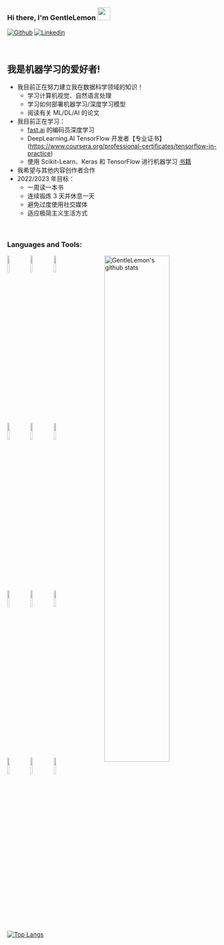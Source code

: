 ### Hi there, I'm GentleLemon <img src="https://raw.githubusercontent.com/iampavangandhi/iampavangandhi/master/gifs/Hi.gif" width="30px">
<!-- Your badges
You can use the website to generate badges: https://shields.io/
-->

[![Github](https://img.shields.io/badge/-Github-333?style=flat&logo=Github&logoColor=white)](https://github.com/GentleLemon)
[![Linkedin](https://img.shields.io/badge/-LinkedIn-blue?style=flat&logo=Linkedin&logoColor=white)](https://www.linkedin.com/in/霄鹏-裴-0b4245187)

&nbsp;
## 我是机器学习的爱好者!

- 我目前正在努力建立我在数据科学领域的知识！
  - 学习计算机视觉、自然语言处理
  - 学习如何部署机器学习/深度学习模型
  - 阅读有关 ML/DL/AI 的论文
- 我目前正在学习：
  - [fast.ai](http://course.fast.ai) 的编码员深度学习
  - DeepLearning.AI TensorFlow 开发者【专业证书】(https://www.coursera.org/professional-certificates/tensorflow-in-practice)
  - 使用 Scikit-Learn、Keras 和 TensorFlow 进行机器学习 [书籍](https://www.oreilly.com/library/view/hands-on-machine-learning/9781492032632/)
- 我希望与其他内容创作者合作
- 2022/2023 年目标：
  - 一周读一本书 
  - 连续锻炼 3 天并休息一天 
  - 避免过度使用社交媒体 
  - 适应极简主义生活方式
<br />

### Languages and Tools:

<!-- Your github readme stats
You can use this api: https://github.com/anuraghazra/github-readme-stats
-->
<p>
    <img width="55%" align="right" alt="GentleLemon's github stats" src="https://github-readme-stats.vercel.app/api?username=GentleLemon&show_icons=true&hide_border=true"/>

  <!-- Your languages and tools. Be careful with the alignment. 
  You can use this sites to get logos: https://www.vectorlogo.zone or https://simpleicons.org/
  -->
  <code><img width="10%" src="https://www.vectorlogo.zone/logos/python/python-ar21.svg"></code>
  <code><img width="10%" src="https://www.vectorlogo.zone/logos/numpy/numpy-ar21.svg"></code>
  <code><img width="10%" src="https://www.vectorlogo.zone/logos/pytorch/pytorch-ar21.svg"></code>
  <br />
  <code><img width="10%" src="https://www.vectorlogo.zone/logos/tensorflow/tensorflow-ar21.svg"></code>
  <code><img width="10%" src="https://www.vectorlogo.zone/logos/jupyter/jupyter-ar21.svg"></code>
  <code><img width="10%" src="https://www.vectorlogo.zone/logos/json/json-ar21.svg"></code>
  <br />
  <code><img width="10%" src="https://www.vectorlogo.zone/logos/mysql/mysql-ar21.svg"></code>
  <code><img width="10%" src="https://www.vectorlogo.zone/logos/google_cloud/google_cloud-ar21.svg"></code>
  <code><img width="10%" src="https://www.vectorlogo.zone/logos/docker/docker-ar21.svg"></code>
  <br />
  <code><img width="10%" src="https://www.vectorlogo.zone/logos/git-scm/git-scm-ar21.svg"></code>
  <code><img width="10%" src="https://www.vectorlogo.zone/logos/github/github-ar21.svg"></code>
  <code><img width="10%" src="https://www.vectorlogo.zone/logos/visualstudio_code/visualstudio_code-ar21.svg"></code>
  
  [![Top Langs](https://github-readme-stats.vercel.app/api/top-langs/?username=GentleLemon&hide=jupyter%20notebook&show_icons=true&layout=compact&hide_border=true)](https://github.com/anuraghazra/github-readme-stats)


</p>

